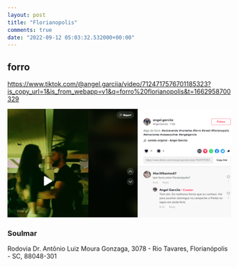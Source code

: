 ```yaml
---
layout: post
title: "Florianopolis"
comments: true
date: "2022-09-12 05:03:32.532000+00:00"
---
```



## forro 

https://www.tiktok.com/@angel.garciia/video/7124717576701185323?is_copy_url=1&is_from_webapp=v1&q=forro%20florianopolis&t=1662958700329

![](/assets/img/1Y1_-7P-i_4188c23530bb55fcd900dbb727bc34ea.png)


### Soulmar
Rodovia Dr. Antônio Luiz Moura Gonzaga, 3078 - Rio Tavares, Florianópolis - SC, 88048-301

